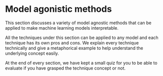 # Model agonistic methods

This section discusses a variety of model agnostic methods that can be applied to make machine learning models interpretable. 

All the techniques under this section can be applied to any model and each technique has its own pros and cons. We explain every technique technically and give a metaphorical example to help understand the underlying concept easily. 

At the end of every section, we have kept a small quiz for you to be able to evaluate if you have grasped the technique concept or not.



